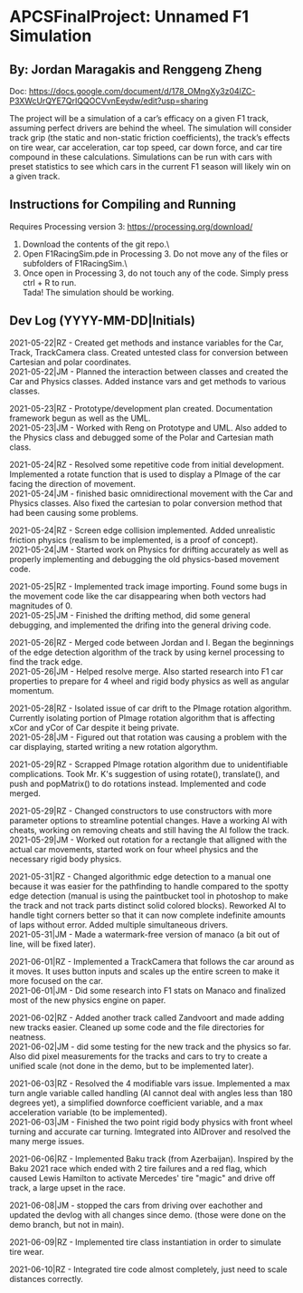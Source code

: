# APCSFinalProject: Unnamed F1 Simulation
## By: Jordan Maragakis and Renggeng Zheng
Doc: https://docs.google.com/document/d/178_OMngXy3z04lZC-P3XWcUrQYE7QrIQQOCVvnEeydw/edit?usp=sharing

The project will be a simulation of a car’s efficacy on a given F1 track, assuming perfect drivers are behind the wheel. The simulation will consider track grip (the static and non-static friction coefficients), the track’s effects on tire wear, car acceleration, car top speed, car down force, and car tire compound in these calculations. Simulations can be run with cars with preset statistics to see which cars in the current F1 season will likely win on a given track.

## Instructions for Compiling and Running
Requires Processing version 3: https://processing.org/download/

1. Download the contents of the git repo.\
2. Open F1RacingSim.pde in Processing 3. Do not move any of the files or subfolders of F1RacingSim.\
3. Once open in Processing 3, do not touch any of the code. Simply press ctrl + R to run.\
Tada! The simulation should be working.

## Dev Log (YYYY-MM-DD|Initials)
2021-05-22|RZ - Created get methods and instance variables for the Car, Track, TrackCamera class. Created untested class for conversion between Cartesian and polar coordinates.\
2021-05-22|JM - Planned the interaction between classes and created the Car and Physics classes. Added instance vars and get methods to various classes.

2021-05-23|RZ - Prototype/development plan created. Documentation framework begun as well as the UML.\
2021-05-23|JM - Worked with Reng on Prototype and UML. Also added to the Physics class and debugged some of the Polar and Cartesian math class.

2021-05-24|RZ - Resolved some repetitive code from initial development. Implemented a rotate function that is used to display a PImage of the car facing the direction of movement.\
2021-05-24|JM - finished basic omnidirectional movement with the Car and Physics classes. Also fixed the cartesian to polar conversion method that had been causing some problems.

2021-05-24|RZ - Screen edge collision implemented. Added unrealistic friction physics (realism to be implemented, is a proof of concept).\
2021-05-24|JM - Started work on Physics for drifting accurately as well as properly implementing and debugging the old physics-based movement code.

2021-05-25|RZ - Implemented track image importing. Found some bugs in the movement code like the car disappearing when both vectors had magnitudes of 0.\
2021-05-25|JM - Finished the drifting method, did some general debugging, and implemented the drifing into the general driving code.

2021-05-26|RZ - Merged code between Jordan and I. Began the beginnings of the edge detection algorithm of the track by using kernel processing to find the track edge.\
2021-05-26|JM - Helped resolve merge. Also started research into F1 car properties to prepare for 4 wheel and rigid body physics as well as angular momentum.

2021-05-28|RZ - Isolated issue of car drift to the PImage rotation algorithm. Currently isolating portion of PImage rotation algorithm that is affecting xCor and yCor of Car despite it being private.\
2021-05-28|JM - Figured out that rotation was causing a problem with the car displaying, started writing a new rotation algorythm.

2021-05-29|RZ - Scrapped PImage rotation algorithm due to unidentifiable complications. Took Mr. K's suggestion of using rotate(), translate(), and push and popMatrix() to do rotations instead. Implemented and code merged.

2021-05-29|RZ - Changed constructors to use constructors with more parameter options to streamline potential changes. Have a working AI with cheats, working on removing cheats and still having the AI follow the track.\
2021-05-29|JM - Worked out rotation for a rectangle that alligned with the actual car movements, started work on four wheel physics and the necessary rigid body physics.

2021-05-31|RZ - Changed algorithmic edge detection to a manual one because it was easier for the pathfinding to handle compared to the spotty edge detection (manual is using the paintbucket tool in photoshop to make the track and not track parts distinct solid colored blocks). Reworked AI to handle tight corners better so that it can now complete indefinite amounts of laps without error. Added multiple simultaneous drivers.\
2021-05-31|JM - Made a watermark-free version of manaco (a bit out of line, will be fixed later).

2021-06-01|RZ - Implemented a TrackCamera that follows the car around as it moves. It uses button inputs and scales up the entire screen to make it more focused on the car.\
2021-06-01|JM - Did some research into F1 stats on Manaco and finalized most of the new physics engine on paper.

2021-06-02|RZ - Added another track called Zandvoort and made adding new tracks easier. Cleaned up some code and the file directories for neatness.\
2021-06-02|JM - did some testing for the new track and the physics so far. Also did pixel measurements for the tracks and cars to try to create a unified scale (not done in the demo, but to be implemented later).

2021-06-03|RZ - Resolved the 4 modifiable vars issue. Implemented a max turn angle variable called handling (AI cannot deal with angles less than 180 degrees yet), a simplified downforce coefficient variable, and a max acceleration variable (to be implemented).\
2021-06-03|JM - Finished the two point rigid body physics with front wheel turning and accurate car turning. Imtegrated into AIDrover and resolved the many merge issues.

2021-06-06|RZ - Implemented Baku track (from Azerbaijan). Inspired by the Baku 2021 race which ended with 2 tire failures and a red flag, which caused Lewis Hamilton to activate Mercedes' tire "magic" and drive off track, a large upset in the race.

2021-06-08|JM - stopped the cars from driving over eachother and updated the devlog with all changes since demo. (those were done on the demo branch, but not in main).

2021-06-09|RZ - Implemented tire class instantiation in order to simulate tire wear.

2021-06-10|RZ - Integrated tire code almost completely, just need to scale distances correctly.
